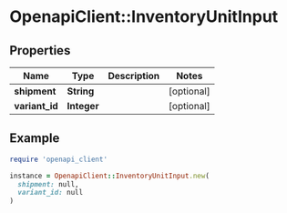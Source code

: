 # OpenapiClient::InventoryUnitInput

## Properties

| Name | Type | Description | Notes |
| ---- | ---- | ----------- | ----- |
| **shipment** | **String** |  | [optional] |
| **variant_id** | **Integer** |  | [optional] |

## Example

```ruby
require 'openapi_client'

instance = OpenapiClient::InventoryUnitInput.new(
  shipment: null,
  variant_id: null
)
```

